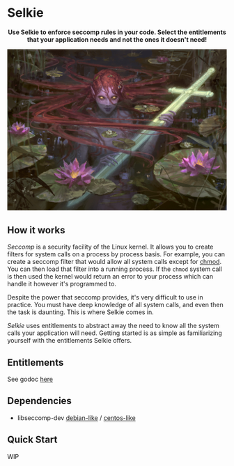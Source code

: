 # Selkie

<p align="center">
    <b>Use Selkie to enforce seccomp rules in your code. Select the entitlements that your application needs and not the ones it doesn't need!</b>
</p>

<p align="center">
    <img src="lurker.jpg" alt="drawing" width="600"/>
</p>


## How it works

<i>Seccomp</i> is a security facility of the Linux kernel. It allows you to create filters for system calls on a process by process basis. For example, you can create a seccomp filter that would allow all system calls except for [chmod](http://man7.org/linux/man-pages/man2/fchmod.2.html). You can then load that filter into a running process. If the `chmod` system call is then used the kernel would return an error to your process which can handle it however it's programmed to.

Despite the power that seccomp provides, it's very difficult to use in practice. You must have deep knowledge of all system calls, and even then the task is daunting. This is where Selkie comes in.

<i>Selkie</i> uses entitlements to abstract away the need to know all the system calls your application will need. Getting started is as simple as familiarizing yourself with the entitlements Selkie offers.

## Entitlements

See godoc [here](https://godoc.org/github.com/grantseltzer/selkie/go/pkg/entitlements)

## Dependencies

- libseccomp-dev [debian-like](https://launchpad.net/ubuntu/+source/libseccomp) / [centos-like](https://rpmfind.net/linux/rpm2html/search.php?query=libseccomp-devel)

## Quick Start

WIP

